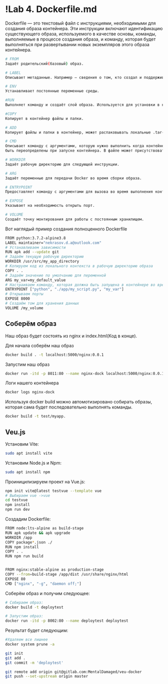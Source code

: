 # !Lab 4. Dockerfile.md

Dockerfile — это текстовый файл с инструкциями, необходимыми для создания образа контейнера. Эти инструкции включают идентификацию существующего образа, используемого в качестве основы, команды, выполняемые в процессе создания образа, и команду, которая будет выполняться при развертывании новых экземпляров этого образа контейнера.

```sh
# FROM
Задаёт родительский(базовый) образ.

# LABEL
Описывает метаданные. Например — сведения о том, кто создал и поддерживает образ.

# ENV
Устанавливает постоянные переменные среды.

#RUN
Выполняет команду и создаёт слой образа. Используется для установки в контейнер пакетов.

#COPY
Копирует в контейнер файлы и папки.

# ADD
Копирует файлы и папки в контейнер, может распаковывать локальные .tar-файлы.

# CMD
Описывает команду с аргументами, которую нужно выполнить когда контейнер будет запущен. Аргументы могут
быть переопределены при запуске контейнера. В файле может присутствовать лишь одна инструкция CMD.

# WORKDIR
Задаёт рабочую директорию для следующей инструкции.

# ARG
Задаёт переменные для передачи Docker во время сборки образа.

# ENTRYPOINT
Предоставляет команду с аргументами для вызова во время выполнения контейнера. Аргументы не переопределяются.

# EXPOSE
Указывает на необходимость открыть порт.

# VOLUME
Создаёт точку монтирования для работы с постоянным хранилищем.
```

Вот наглядый пример создания полноценного Dockerfile
```sh
FROM python:3.7.2-alpine3.8
LABEL maintainer="nekrasov.d.a@outlook.com"
# Устанавливаем зависимости
RUN apk add --update git
# Задаём текущую рабочую директорию
WORKDIR /usr/src/my_app_directory
# Копируем код из локального контекста в рабочую директорию образа
COPY . .
# Задаём значение по умолчанию для переменной
ARG my_var=my_default_value
# Настраиваем команду, которая должна быть запущена в контейнере во время его выполнения
ENTRYPOINT ["python", "./app/my_script.py", "my_var"]
# Открываем порты
EXPOSE 8000
# Создаём том для хранения данных
VOLUME /my_volume
```

## Соберём образ
Наш образ будет состоять из nginx и index.html(Код в конце).

Для начала соберём наш образ
```sh
docker build . -t localhost:5000/nginx:0.0.1
```

Запустим наш образ
```sh
docker run -itd -p 8011:80 --name nginx-dock localhost:5000/nginx:0.0.1
```

Логи нашего контейнера
```sh
docker logs nginx-dock
```

Используя docker build можно автомотизировано собирать образы, которая сама будет последовательно выполнять команды.
```sh
docker build -t test/myapp.
```

## Veu.js

Установим Vite:
```sh
sudo apt install vite
```

Установим Node.js и Npm:
```sh
sudo apt install npm
```

Проиницилизируем проект на Vue.js:
```sh
npm init vite@latest testvue --template vue
# Выбираем vue ->vue
cd testvue
npm install
npm run dev
```

Cоздадим Dockerfile:
```sh
FROM node:lts-alpine as build-stage
RUN apk update && apk upgrade
WORKDIR /app
COPY package*.json ./
RUN npm install
COPY . .
RUN npm run build


FROM nginx:stable-alpine as production-stage
COPY --from=build-stage /app/dist /usr/share/nginx/html
EXPOSE 80
CMD ["nginx", "-g", "daemon off;"]
```

Соберём образ и получим следующее:
```sh
# Собираем образ:
docker build -t deploytest

# Запустим образ:
docker run -itd -p 8002:80 --name deploytest deploytest 
```

Результат будет следующим:
```sh
#Удаляем все лишнее
docker system prune -a

git init
git add .
git commit -m 'deploytest'

git remote add origin git@gitlab.com:MentalDamaged/veu-docker
git push --set-upstream origin master
```
